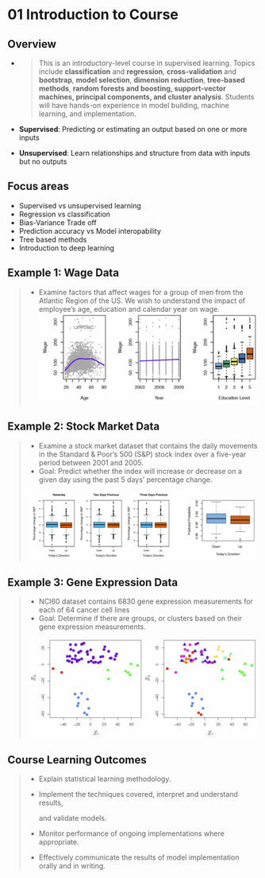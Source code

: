 # 01 Introduction to Course

## Overview

- > This is an introductory-level course in supervised learning. Topics include **classification** and **regression**, **cross-validation** and **bootstrap**, **model selection**, **dimension reduction**, **tree-based methods**, **random forests and boosting, support-vector machines, principal components, and cluster analysis**. Students will have hands-on experience in model building, machine learning, and implementation.

- **Supervised**: Predicting or estimating an output based on one or more inputs

- **Unsupervised**: Learn relationships and structure from data with inputs but no outputs

## Focus areas

- Supervised vs unsupervised learning
- Regression vs classification
- Bias-Variance Trade off
- Prediction accuracy vs Model interopability
- Tree based methods
- Introduction to deep learning

## Example 1: Wage Data

> - Examine factors that affect wages for a group of men from the Atlantic Region of the US. We wish to understand the impact of employee’s age, education and calendar year on wage.
  >   <img src="01 Introduction to Course.assets/Screen Shot 2022-01-11 at 14.15.32.png" alt="Screen Shot 2022-01-11 at 14.15.32" style="zoom:50%;" />

## Example 2: Stock Market Data

> - Examine a stock market dataset that contains the daily movements in the Standard & Poor’s 500 (S&P) stock index over a five-year period between 2001 and 2005.
  > - Goal: Predict whether the index will increase or decrease on a given day using the past 5 days’ percentage change.
  >
  > <img src="01 Introduction to Course.assets/Screen Shot 2022-01-11 at 14.17.11.png" alt="Screen Shot 2022-01-11 at 14.17.11" style="zoom:50%;" />

## Example 3: Gene Expression Data

> - NCI60 dataset contains 6830 gene expression measurements for each of 64 cancer cell lines
  > -  Goal: Determine if there are groups, or clusters based on their gene expression measurements.
  >
  > <img src="01 Introduction to Course.assets/Screen Shot 2022-01-11 at 14.18.26.png" alt="Screen Shot 2022-01-11 at 14.18.26" style="zoom:50%;" />

## Course Learning Outcomes

> - Explain statistical learning methodology.
>
> - Implement the techniques covered, interpret and understand results,
>
>   and validate models.
>
> - Monitor performance of ongoing implementations where appropriate.
>
> - Effectively communicate the results of model implementation orally and in writing.
